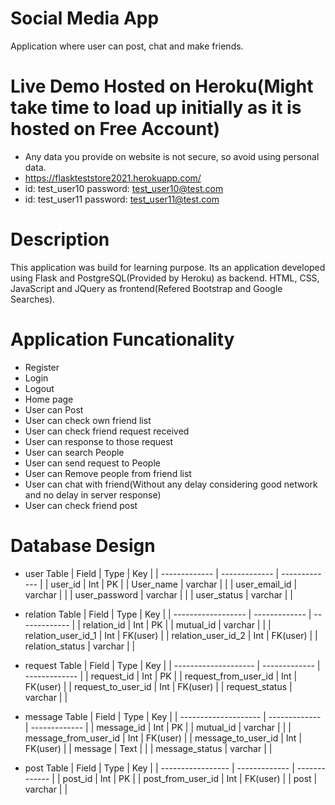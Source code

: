 # Social Media App
Application where user can post, chat and make friends.

# Live Demo Hosted on Heroku(Might take time to load up initially as it is hosted on Free Account)
- Any data you provide on website is not secure, so avoid using personal data.
- https://flaskteststore2021.herokuapp.com/
- id: test_user10	 password: test_user10@test.com
- id: test_user11	 password: test_user11@test.com

# Description
This application was build for learning purpose.
Its an application developed using Flask and PostgreSQL(Provided by Heroku) as backend.
HTML, CSS, JavaScript and JQuery as frontend(Refered Bootstrap and Google Searches).

# Application Funcationality
- Register
- Login
- Logout
- Home page
- User can Post
- User can check own friend list
- User can check friend request received
- User can response to those request
- User can search People 
- User can send request to People
- User can Remove people from friend list
- User can chat with friend(Without any delay considering good network and no delay in server response)
- User can check friend post

# Database Design
- user Table
  | Field         | Type          | Key           |
  | ------------- | ------------- | ------------- |
  | user_id       | Int           | PK            |
  | User_name     | varchar       |               |
  | user_email_id | varchar       |               |
  | user_password | varchar       |               |
  | user_status   | varchar       |               |
  
- relation Table
  | Field              | Type          | Key           |
  | ------------------ | ------------- | ------------- |
  | relation_id        | Int           | PK            |
  | mutual_id          | varchar       |               |
  | relation_user_id_1 | Int           | FK(user)      |
  | relation_user_id_2 | Int           | FK(user)      |
  | relation_status    | varchar       |               |
  
- request Table
  | Field                | Type          | Key           |
  | -------------------- | ------------- | ------------- |
  | request_id           | Int           | PK            |
  | request_from_user_id | Int           | FK(user)      |
  | request_to_user_id   | Int           | FK(user)      |
  | request_status       | varchar       |               |
  
- message Table
  | Field                | Type          | Key           |
  | -------------------- | ------------- | ------------- |
  | message_id           | Int           | PK            |
  | mutual_id            | varchar       |               |
  | message_from_user_id | Int           | FK(user)      |
  | message_to_user_id   | Int           | FK(user)      |
  | message              | Text          |               |
  | message_status       | varchar       |               |
  
- post Table
  | Field             | Type          | Key           |
  | ----------------- | ------------- | ------------- |
  | post_id           | Int           | PK            |
  | post_from_user_id | Int           | FK(user)      |
  | post              | varchar       |               |
